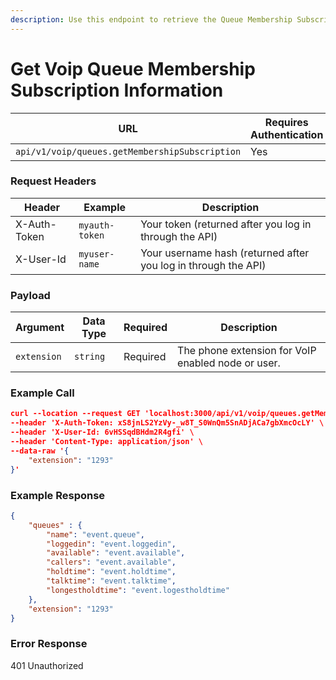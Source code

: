 ```yaml
---
description: Use this endpoint to retrieve the Queue Membership Subscription Information
---
```


# Get Voip Queue Membership Subscription Information

| **URL**                                        | **Requires Authentication** | **HTTP Method** |
| ---------------------------------------------- | --------------------------- | --------------- |
| `api/v1/voip/queues.getMembershipSubscription` | Yes                         | GET             |

### Request Headers

| **Header**   | **Example**    | **Description**                                                |
| ------------ | -------------- | -------------------------------------------------------------- |
| X-Auth-Token | `myauth-token` | Your token (returned after you log in through the API)         |
| X-User-Id    | `myuser-name`  | Your username hash (returned after you log in through the API) |

### Payload

| **Argument** | **Data Type** | **Required** | **Description**                                    |
| ------------ | ------------- | ------------ | -------------------------------------------------- |
| `extension`  | `string`      | Required     | The phone extension for VoIP enabled node or user. |

### Example Call

```json
curl --location --request GET 'localhost:3000/api/v1/voip/queues.getMembershipSubscription' \
--header 'X-Auth-Token: xS8jnLS2YzVy-_w8T_S0WnQm5SnADjACa7gbXmcOcLY' \
--header 'X-User-Id: 6vHSSqdBHdm2R4gfi' \
--header 'Content-Type: application/json' \
--data-raw '{
    "extension": "1293"
}'
```

### Example Response <a href="#example-result" id="example-result"></a>

```json
{
	"queues" : {
        "name": "event.queue",
        "loggedin": "event.loggedin",
        "available": "event.available",
        "callers": "event.available",
        "holdtime": "event.holdtime",
        "talktime": "event.talktime",
        "longestholdtime": "event.logestholdtime"
    },
	"extension": "1293"
}
```

### Error Response

401 Unauthorized
